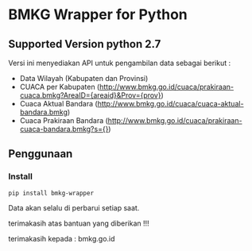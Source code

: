 # BMKG Wrapper for Python

## Supported Version python 2.7

Versi ini menyediakan API untuk pengambilan data sebagai berikut :
- Data Wilayah (Kabupaten dan Provinsi)
- CUACA per Kabupaten (http://www.bmkg.go.id/cuaca/prakiraan-cuaca.bmkg?AreaID={areaid}&Prov={prov})
- Cuaca Aktual Bandara (http://www.bmkg.go.id/cuaca/cuaca-aktual-bandara.bmkg)
- Cuaca Prakiraan Bandara (http://www.bmkg.go.id/cuaca/prakiraan-cuaca-bandara.bmkg?s={})


## Penggunaan

### Install

``` pip install bmkg-wrapper ```


Data akan selalu di perbarui setiap saat.



terimakasih atas bantuan yang diberikan !!!

terimakasih kepada : bmkg.go.id

